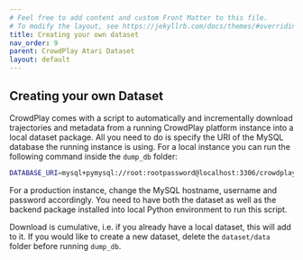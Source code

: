 ```yaml
---
# Feel free to add content and custom Front Matter to this file.
# To modify the layout, see https://jekyllrb.com/docs/themes/#overriding-theme-defaults
title: Creating your own dataset
nav_order: 9
parent: CrowdPlay Atari Dataset
layout: default
---
```


## Creating your own Dataset

CrowdPlay comes with a script to automatically and incrementally download trajectories and metadata from a running CrowdPlay platform instance into a local dataset package. All you need to do is specify the URI of the MySQL database the running instance is using. For a local instance you can run the following command inside the `dump_db` folder:

```bash
DATABASE_URI=mysql+pymysql://root:rootpassword@localhost:3306/crowdplaydb python3 dump_db.py
```

For a production instance, change the MySQL hostname, username and password accordingly. You need to have both the dataset as well as the backend package installed into local Python environment to run this script.

Download is cumulative, i.e. if you already have a local dataset, this will add to it. If you would like to create a new dataset, delete the `dataset/data` folder before running `dump_db`.
